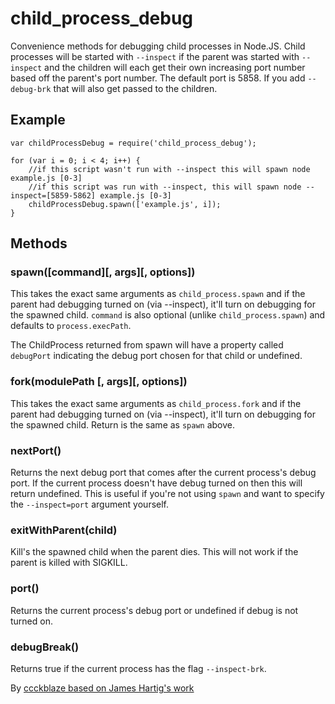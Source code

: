 # child_process_debug #

Convenience methods for debugging child processes in Node.JS. Child processes will be started with `--inspect` if the
parent was started with `--inspect` and the children will each get their own increasing port number based off the 
parent's port number. The default port is 5858. If you add `--debug-brk` that will also get passed to the children.

## Example ##
```JS
var childProcessDebug = require('child_process_debug');

for (var i = 0; i < 4; i++) {
    //if this script wasn't run with --inspect this will spawn node example.js [0-3]
    //if this script was run with --inspect, this will spawn node --inspect=[5859-5862] example.js [0-3]
    childProcessDebug.spawn(['example.js', i]);
}
```

## Methods ##

### spawn([command][, args][, options]) ###
This takes the exact same arguments as `child_process.spawn` and if the parent had debugging turned on (via --inspect),
it'll turn on debugging for the spawned child. `command` is also optional (unlike `child_process.spawn`) and defaults
to `process.execPath`.

The ChildProcess returned from spawn will have a property called `debugPort` indicating the debug port chosen for that
child or undefined.

### fork(modulePath [, args][, options]) ###
This takes the exact same arguments as `child_process.fork` and if the parent had debugging turned on (via --inspect),
it'll turn on debugging for the spawned child. Return is the same as `spawn` above.

### nextPort() ###
Returns the next debug port that comes after the current process's debug port. If the current process doesn't have
debug turned on then this will return undefined. This is useful if you're not using `spawn` and want to specify the
`--inspect=port` argument yourself.

### exitWithParent(child) ###
Kill's the spawned child when the parent dies. This will not work if the parent is killed with SIGKILL.

### port() ###
Returns the current process's debug port or undefined if debug is not turned on.

### debugBreak() ###
Returns true if the current process has the flag `--inspect-brk`.

By [ccckblaze based on James Hartig's work](https://github.com/fastest963/)
